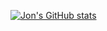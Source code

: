 [![Jon's GitHub stats](https://github-readme-stats.vercel.app/api?username=mrjonstrong)](https://github.com/mrjonstrong/github-readme-stats)
